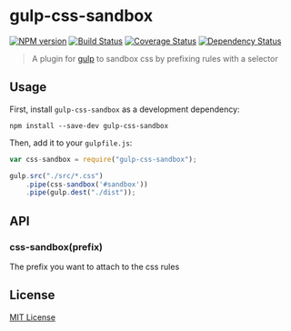# gulp-css-sandbox
[![NPM version][npm-image]][npm-url] [![Build Status][travis-image]][travis-url]  [![Coverage Status][coveralls-image]][coveralls-url] [![Dependency Status][depstat-image]][depstat-url]

> A plugin for [gulp](https://github.com/wearefractal/gulp) to sandbox css by prefixing rules with a selector

## Usage

First, install `gulp-css-sandbox` as a development dependency:

```shell
npm install --save-dev gulp-css-sandbox
```

Then, add it to your `gulpfile.js`:

```javascript
var css-sandbox = require("gulp-css-sandbox");

gulp.src("./src/*.css")
	.pipe(css-sandbox('#sandbox'))
	.pipe(gulp.dest("./dist"));
```

## API

### css-sandbox(prefix)

The prefix you want to attach to the css rules

## License

[MIT License](http://en.wikipedia.org/wiki/MIT_License)

[npm-url]: https://npmjs.org/package/gulp-css-sandbox
[npm-image]: https://badge.fury.io/js/gulp-css-sandbox.png

[travis-url]: http://travis-ci.org/beefo/gulp-css-sandbox
[travis-image]: https://secure.travis-ci.org/beefo/gulp-css-sandbox.png?branch=master

[coveralls-url]: https://coveralls.io/github/beefo/gulp-css-sandbox?branch=master
[coveralls-image]: https://coveralls.io/repos/github/beefo/gulp-css-sandbox/badge.svg?branch=master

[depstat-url]: https://david-dm.org/beefo/gulp-css-sandbox
[depstat-image]: https://david-dm.org/beefo/gulp-css-sandbox.png
